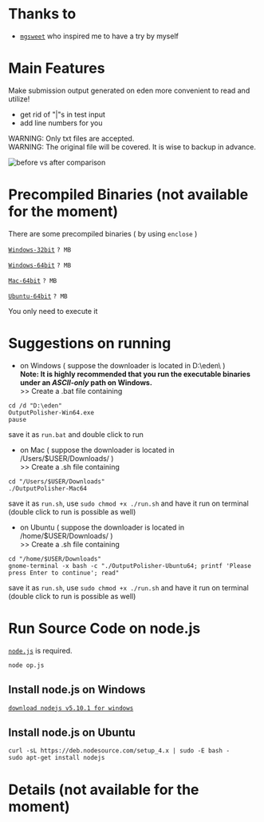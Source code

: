 # Thanks to

- [``mgsweet``](https://github.com/mgsweet/Eden-Answer-Improvement) who inspired me to have a try by myself


# Main Features
Make submission output generated on eden more convenient to read and utilize!

- get rid of "|"s in test input
- add line numbers for you

WARNING: Only txt files are accepted.  
WARNING: The original file will be covered. It is wise to backup in advance.

![before vs after comparison](http://7xrahq.com1.z0.glb.clouddn.com/output-polisher-before-after-comparison.png)


# Precompiled Binaries (not available for the moment)

There are some precompiled binaries ( by using ``enclose`` )

[``Windows-32bit``](?)
``? MB``

[``Windows-64bit``](?)
``? MB``

[``Mac-64bit``](?)
``? MB``

[``Ubuntu-64bit``](?)
``? MB``

You only need to execute it

# Suggestions on running

- on Windows ( suppose the downloader is located in D:\eden\ )  
 **Note: It is highly recommended that you run the executable binaries under an *ASCII-only* path on Windows.**  
\>\> Create a .bat file containing
 
~~~
cd /d "D:\eden"
OutputPolisher-Win64.exe
pause
~~~
save it as ``run.bat`` and double click to run

- on Mac ( suppose the downloader is located in /Users/$USER/Downloads/ )  
\>\> Create a .sh file containing

~~~
cd "/Users/$USER/Downloads"
./OutputPolisher-Mac64
~~~
save it as ``run.sh``, use ``sudo chmod +x ./run.sh`` and have it run on terminal (double click to run is possible as well)  

- on Ubuntu ( suppose the downloader is located in /home/$USER/Downloads/ )  
\>\> Create a .sh file containing

~~~
cd "/home/$USER/Downloads"
gnome-terminal -x bash -c "./OutputPolisher-Ubuntu64; printf 'Please press Enter to continue'; read"
~~~
save it as ``run.sh``, use ``sudo chmod +x ./run.sh`` and have it run on terminal (double click to run is possible as well)  

# Run Source Code on node.js

[``node.js``](https://nodejs.org/en/) is required.

~~~
node op.js
~~~

## Install node.js on Windows

[``download nodejs v5.10.1 for windows``](https://nodejs.org/dist/v5.10.1/node-v5.10.1-x64.msi)

## Install node.js on Ubuntu

~~~
curl -sL https://deb.nodesource.com/setup_4.x | sudo -E bash -
sudo apt-get install nodejs
~~~

# Details (not available for the moment)
